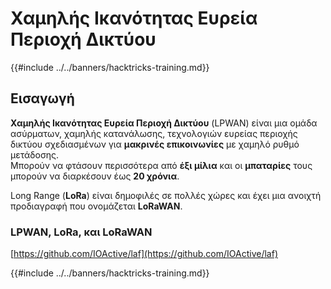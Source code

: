 # Χαμηλής Ικανότητας Ευρεία Περιοχή Δικτύου

{{#include ../../banners/hacktricks-training.md}}

## Εισαγωγή

**Χαμηλής Ικανότητας Ευρεία Περιοχή Δικτύου** (LPWAN) είναι μια ομάδα ασύρματων, χαμηλής κατανάλωσης, τεχνολογιών ευρείας περιοχής δικτύου σχεδιασμένων για **μακρινές επικοινωνίες** με χαμηλό ρυθμό μετάδοσης.\
Μπορούν να φτάσουν περισσότερα από **έξι μίλια** και οι **μπαταρίες** τους μπορούν να διαρκέσουν έως **20 χρόνια**.

Long Range (**LoRa**) είναι δημοφιλές σε πολλές χώρες και έχει μια ανοιχτή προδιαγραφή που ονομάζεται **LoRaWAN**.

### LPWAN, LoRa, και LoRaWAN

[https://github.com/IOActive/laf](https://github.com/IOActive/laf)

{{#include ../../banners/hacktricks-training.md}}
